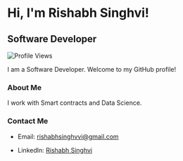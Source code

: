 # Hi, I'm Rishabh Singhvi!

## Software Developer

![Profile Views](https://komarev.com/ghpvc/?username=rishabhRsinghvi)

I am a Software Developer. Welcome to my GitHub profile!

### About Me

I work with Smart contracts and Data Science.

### Contact Me

- Email: rishabhsinghvvi@gmail.com

- LinkedIn: [Rishabh Singhvi](https://www.linkedin.com/in/your-linkedin-profile)
